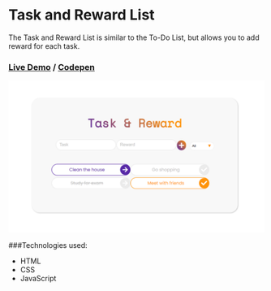 # Task and Reward List

The Task and Reward List is similar to the To-Do List, but allows you to add reward for each task. 

### [Live Demo](https://hzndr.github.io/task-and-reward-list) / [Codepen](https://codepen.io/hzndr/pen/yLaNYee)

<img src="https://github.com/hzndr/task-and-reward-list/blob/main/img/cover-img.png" alt="Cover image" width="700"/>

###Technologies used:
- HTML
- CSS
- JavaScript
